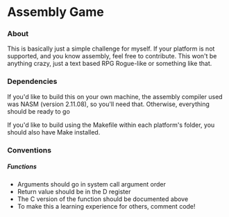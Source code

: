# Assembly Game

### About

This is basically just a simple challenge for myself. If your platform is not
supported, and you know assembly, feel free to contribute. This won't be
anything crazy, just a text based RPG Rogue-like or something like that.

### Dependencies

If you'd like to build this on your own machine, the assembly compiler used
was NASM (version 2.11.08), so you'll need that. Otherwise, everything should
be ready to go

If you'd like to build using the Makefile within each platform's folder, you
should also have Make installed.

### Conventions

##### Functions
* Arguments should go in system call argument order
* Return value should be in the D register
* The C version of the function should be documented above
* To make this a learning experience for others, comment code!